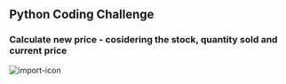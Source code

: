 ## Python Coding Challenge

### Calculate new price - cosidering the stock, quantity sold and current price

![import-icon](https://github.com/user-attachments/assets/87b0a1b7-4324-478e-8849-d999df64f046)
